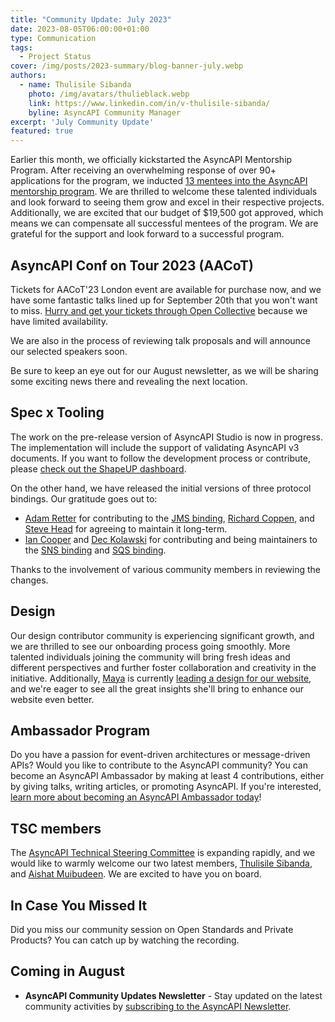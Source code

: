 ```yaml
---
title: "Community Update: July 2023"
date: 2023-08-05T06:00:00+01:00
type: Communication
tags:
  - Project Status
cover: /img/posts/2023-summary/blog-banner-july.webp
authors:
  - name: Thulisile Sibanda
    photo: /img/avatars/thulieblack.webp
    link: https://www.linkedin.com/in/v-thulisile-sibanda/
    byline: AsyncAPI Community Manager
excerpt: 'July Community Update'
featured: true
---
```


Earlier this month, we officially kickstarted the AsyncAPI Mentorship Program. After receiving an overwhelming response of over 90+ applications for the program, we inducted [13 mentees into the AsyncAPI mentorship program](https://github.com/dssitachi/community/blob/e204ff252327aff1f8a1c90d98d65466834c6c76/mentorship/asyncapi-mentorship/2023/README.md). We are thrilled to welcome these talented individuals and look forward to seeing them grow and excel in their respective projects. Additionally, we are excited that our budget of $19,500 got approved, which means we can compensate all successful mentees of the program. We are grateful for the support and look forward to a successful program.


## AsyncAPI Conf on Tour 2023 (AACoT) 

Tickets for AACoT'23 London event are available for purchase now, and we have some fantastic talks lined up for September 20th that you won't want to miss. [Hurry and get your tickets through Open Collective](https://opencollective.com/asyncapi/events/asyncapi-conference-on-tour-6b3c0aa1/contribute/asyncapi-conference-on-tour-london-61313) because we have limited availability. 

We are also in the process of reviewing talk proposals and will announce our selected speakers soon. 

Be sure to keep an eye out for our August newsletter, as we will be sharing some exciting news there and revealing the next location.

## Spec x Tooling
The work on the pre-release version of AsyncAPI Studio is now in progress. The implementation will include the support of validating AsyncAPI v3 documents. If you want to follow the development process or contribute, please [check out the ShapeUP dashboard](https://shapeit.app/projects/org/asyncapi/22/cycles/fa1e9a31?issue=I_kwDODou01c5r29cR).

On the other hand, we have released the initial versions of three protocol bindings. Our gratitude goes out to:
- [Adam Retter](https://github.com/adamretter) for contributing to the [JMS binding](https://github.com/asyncapi/bindings/tree/master/jms), [Richard Coppen](https://github.com/rcoppen), and [Steve Head](https://github.com/SrfHead) for agreeing to maintain it long-term.
- [Ian Cooper](https://github.com/iancooper) and [Dec Kolawski](https://github.com/dpwdec) for contributing and being maintainers to the [SNS binding](https://github.com/asyncapi/bindings/tree/master/sns) and [SQS binding](https://github.com/asyncapi/bindings/tree/master/sqs).

Thanks to the involvement of various community members in reviewing the changes.

## Design
Our design contributor community is experiencing significant growth, and we are thrilled to see our onboarding process going smoothly. More talented individuals joining the community will bring fresh ideas and different perspectives and further foster collaboration and creativity in the initiative. Additionally, [Maya](https://github.com/Mayaleeeee) is currently [leading a design for our website](https://www.figma.com/file/NC2FUyFAccF08uP5RbsbAB/AsyncAPI-Design-Audit?type=design&node-id=1113%3A4309&mode=design&t=iKAh2NOduAjQpsty-1), and we're eager to see all the great insights she'll bring to enhance our website even better.

## Ambassador Program
Do you have a passion for event-driven architectures or message-driven APIs? Would you like to contribute to the AsyncAPI community? You can become an AsyncAPI Ambassador by making at least 4 contributions, either by giving talks, writing articles, or promoting AsyncAPI. If you're interested, [learn more about becoming an AsyncAPI Ambassador today](https://www.asyncapi.com/community/ambassadors)!

## TSC members

The [AsyncAPI Technical Steering Committee](https://www.asyncapi.com/community/tsc) is expanding rapidly, and we would like to warmly welcome our two latest members, [Thulisile Sibanda](https://www.linkedin.com/in/v-thulisile-sibanda), and [Aishat Muibudeen](https://www.linkedin.com/in/aishatmuibudeen). We are excited to have you on board.

## In Case You Missed It

Did you miss our community session on Open Standards and Private Products? You can catch up by watching the recording.

<YouTube id="WlD5rqmfezw" />

## Coming in August

- **AsyncAPI Community Updates Newsletter** - Stay updated on the latest community activities by [subscribing to the AsyncAPI Newsletter](https://www.asyncapi.com/newsletter).


